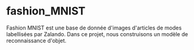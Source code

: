 # fashion_MNIST
Fashion MNIST est une base de donnée d'images d'articles de modes labellisées par Zalando. Dans ce projet, nous construisons un modèle de reconnaissance d'objet.
